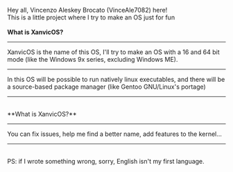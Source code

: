 Hey all, Vincenzo Aleskey Brocato (VinceAle7082) here! <br>
This is a little project where I try to make an OS just for fun <br>
<br>
**What is XanvicOS?**
<hr>
XanvicOS is the name of this OS, I'll try to make an OS with a 16 and 64 bit mode (like the Windows 9x series, excluding Windows ME). <hr>
In this OS will be possible to run natively linux executables, and there will be a source-based package manager (like Gentoo GNU/Linux's portage) <hr>
<br>
**What is XanvicOS?**
<hr>
You can fix issues, help me find a better name, add features to the kernel...
<br>
<hr>
<br>
PS: if I wrote something wrong, sorry, English isn't my first language. 

